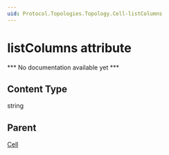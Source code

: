 ```yaml
---
uid: Protocol.Topologies.Topology.Cell-listColumns
---
```


# listColumns attribute

*** No documentation available yet ***

## Content Type

string

## Parent

[Cell](xref:Protocol.Topologies.Topology.Cell)
